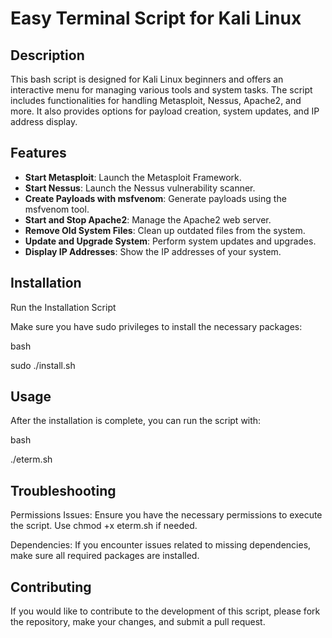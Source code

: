 # Easy Terminal Script for Kali Linux

## Description

This bash script is designed for Kali Linux beginners and offers an interactive menu for managing various tools and system tasks. The script includes functionalities for handling Metasploit, Nessus, Apache2, and more. It also provides options for payload creation, system updates, and IP address display.

## Features

- **Start Metasploit**: Launch the Metasploit Framework.
- **Start Nessus**: Launch the Nessus vulnerability scanner.
- **Create Payloads with msfvenom**: Generate payloads using the msfvenom tool.
- **Start and Stop Apache2**: Manage the Apache2 web server.
- **Remove Old System Files**: Clean up outdated files from the system.
- **Update and Upgrade System**: Perform system updates and upgrades.
- **Display IP Addresses**: Show the IP addresses of your system.

## Installation

Run the Installation Script

Make sure you have sudo privileges to install the necessary packages:

bash

sudo ./install.sh

## Usage

After the installation is complete, you can run the script with:

bash

./eterm.sh

## Troubleshooting

Permissions Issues: Ensure you have the necessary permissions to execute the script. Use chmod +x eterm.sh if needed.

Dependencies: If you encounter issues related to missing dependencies, make sure all required packages are installed.

## Contributing
If you would like to contribute to the development of this script, please fork the repository, make your changes, and submit a pull request.

